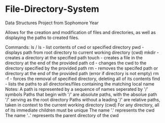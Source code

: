 # File-Directory-System
Data Structures Project from Sophomore Year

Allows for the creation and modification of files and directories, as well as displaying the paths to created files.

Commands:
	ls / ls <path> - list contents of cwd or specified directory
	pwd - displays path from root directory to current working directory (cwd)
	mkdir <path> - creates a directory at the specified path
	touch <path> - creates a file in the directory at the end of the provided path
	cd <path> - changes the cwd to the directory specified by the provided path
	rm <path> - removes the specifed path or directory at the end of the provided path (error if directory is not empty)
	rm -f <path> - forces the removal of specified directory, deleting all of its contents
	find <local name> - lists the paths to all directories/files containing the matching local name
 Notes:
    A path is represented by a sequence of names seperated by '/' symbols
    Paths that begin with '/' are absolute paths, with the absolue path '/' serving as the root directory
    Paths without a leading '/' are relative paths, taken in context to the current working directory (cwd)
    For any directory, all of its immediate children must be unique
    The name '.' represents the cwd
    The name '..' represents the parent directory of the cwd
